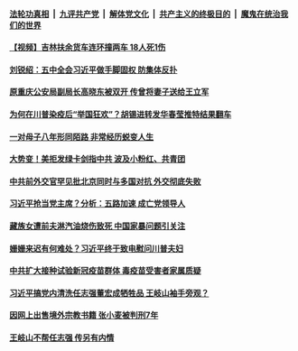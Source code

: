 

####  [法轮功真相](../../../../basic/blob/master/README.md?t=10050631) &nbsp;|&nbsp; [九评共产党](../../../../9ping.md/blob/master/README.md?t=10050631) &nbsp;|&nbsp; [解体党文化](../../../../jtdwh.md/blob/master/README.md?t=10050631)  &nbsp;|&nbsp; [共产主义的终极目的](../../../../gczydzjmd.md/blob/master/README.md?t=10050631) &nbsp;|&nbsp; [魔鬼在统治我们的世界](../../../../mgztzwmdsj.md/blob/master/README.md?t=10050631) 

#### [【视频】吉林扶余货车连环撞两车 18人死1伤](../pages/soh5/428683.md?t=10050631) 
#### [刘锐绍：五中全会习近平做手脚固权 防集体反扑](../pages/soh5/428650.md?t=10050631) 
#### [原重庆公安局副局长高晓东被双开 传曾将妻子送给王立军](../pages/soh5/428662.md?t=10050631) 
#### [为何在川普染疫后“举国狂欢”？胡锡进转发华春莹推特结果翻车](../pages/soh5/428638.md?t=10050631) 
#### [一对母子八年形同陌路 非常经历蜕变人生](../pages/soh5/428536.md?t=10050631) 
#### [大势变！美拒发绿卡剑指中共 波及小粉红、共青团 ](../pages/soh5/428548.md?t=10050631) 
#### [中共前外交官罕见批北京同时与多国对抗 外交彻底失败](../pages/soh5/428539.md?t=10050631) 
#### [习近平抢当党主席？分析：五路加速 成亡党领导人](../pages/soh5/428410.md?t=10050631) 
#### [藏族女遭前夫淋汽油烧伤致死  中国家暴问题引关注](../pages/soh5/428383.md?t=10050631) 
#### [姗姗来迟有何难处？习近平终于致电慰问川普夫妇](../pages/soh5/428380.md?t=10050631) 
#### [中共扩大接种试验新冠疫苗群体  毒疫苗受害者家属质疑](../pages/soh5/428365.md?t=10050631) 
#### [习近平搞党内清洗任志强董宏成牺牲品 王岐山袖手旁观？](../pages/soh5/428338.md?t=10050631) 
#### [因网上出售境外宗教书籍 张小麦被判刑7年](../pages/soh5/428287.md?t=10050631) 
#### [王岐山不帮任志强 传另有内情](../pages/soh5/428272.md?t=10050631) 
